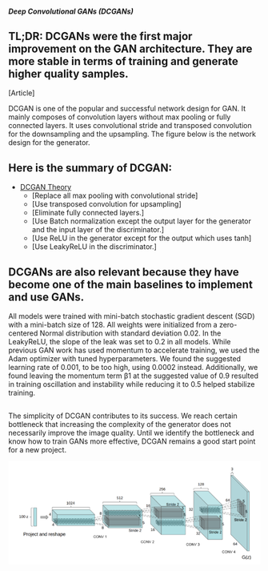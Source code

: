 ##### Deep Convolutional GANs (DCGANs)

## TL;DR: DCGANs were the first major improvement on the GAN architecture. They are more stable in terms of training and generate higher quality samples.

[Article]

DCGAN is one of the popular and successful network design for GAN. It mainly composes of convolution layers without max pooling or fully connected layers. It uses convolutional stride and transposed convolution for the downsampling and the upsampling. The figure below is the network design for the generator.

## Here is the summary of DCGAN:
 
  * [DCGAN Theory](#implementations)
    + [Replace all max pooling with convolutional stride]
    + [Use transposed convolution for upsampling]
    + [Eliminate fully connected layers.]
    + [Use Batch normalization except the output layer for the generator and the input layer of the discriminator.]
    + [Use ReLU in the generator except for the output which uses tanh]
    + [Use LeakyReLU in the discriminator.]
    
## DCGANs are also relevant because they have become one of the main baselines to implement and use GANs.
All models were trained with mini-batch stochastic gradient descent (SGD) with a mini-batch size of 128. All weights were initialized from a zero-centered Normal distribution with standard deviation 0.02. In the LeakyReLU, the slope of the leak was set to 0.2 in all models. While previous GAN work has used momentum to accelerate training, we used the Adam optimizer with tuned hyperparameters. We found the suggested learning rate of 0.001, to be too high, using 0.0002 instead. Additionally, we found leaving the momentum term β1 at the suggested value of 0.9 resulted in training oscillation and instability while reducing it to 0.5 helped stabilize training.

##
The simplicity of DCGAN contributes to its success. We reach certain bottleneck that increasing the complexity of the generator does not necessarily improve the image quality. Until we identify the bottleneck and know how to train GANs more effective, DCGAN remains a good start point for a new project.
<p align="center">
    <img src="Image/DCGAN1.PNG" width="750"\>
</p>
